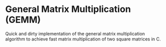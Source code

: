 # General Matrix Multiplication (GEMM)

Quick and dirty implementation of the general matrix multiplication algorithm to achieve fast matrix multiplication of two square matrices in C.
